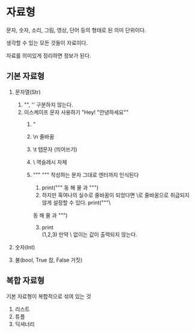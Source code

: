 # 자료형

문자, 숫자, 소리, 그림, 영상, 단어 등의 형태로 된 의미 단위이다.

생각할 수 있는 모든 것들이 자료이다.

자료를 의미있게 정리하면 정보가 된다.

## 기본 자료형

1. 문자열(Str)
   1. "", '' 구분하지 않는다.
   2. 이스케이프 문자 사용하기 "Hey! \"안녕하세요\""
      1. \"
      2. \n 줄바꿈
      3. \t 탭문자 (띄어쓰기)
      4. \\ 역슬레시 자체
      5. """ """ 작성하는 문자 그대로 엔터까지 인식된다
         1. print("""
         동
         해
         물
         과
         """)
         2. 하지만 혹여나의 실수로 줄바꿈이 되었다면 \로 줄바꿈으로 취급되지 않게 설정할 수 있다.
         print("""\
         
         동
         해
         물
         과
         """)
         
         3. print\
         (1,2,3) 만약 \ 없이는 값이 출력되지 않는다. 

2. 숫자(Int)
3. 불(bool, True 참, False 거짓)

## 복합 자료형

기본 자료형이 복합적으로 섞여 있는 것

1. 리스트
2. 튜플
3. 딕셔너리